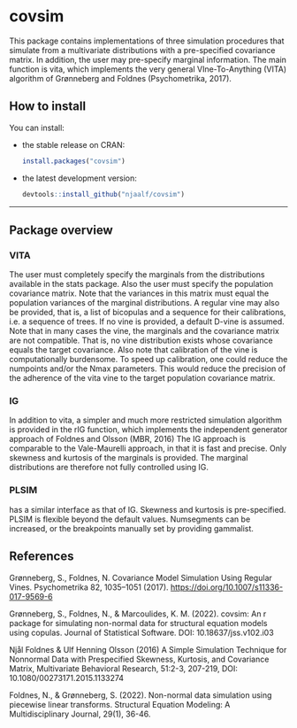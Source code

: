 covsim
==========

This package contains  implementations of three simulation procedures
that simulate from a multivariate distributions with a pre-specified
covariance matrix. In addition, the user may pre-specify marginal information. The main function is vita, which implements the very general VIne-To-Anything (VITA) algorithm of Grønneberg and Foldnes (Psychometrika, 2017).


How to install
--------------


You can install:

-   the stable release on CRAN:

    ``` r
    install.packages("covsim")
    ```

-   the latest development version:

    ``` r
    devtools::install_github("njaalf/covsim")
    ```

------------------------------------------------------------------------

Package overview
----------------



### VITA

The user must completely specify the marginals from the distributions available in the stats package. Also the user must specify the population covariance matrix. Note that the variances in this matrix must equal the population variances of the marginal distributions. 
A regular vine may also be provided, that is, a list of bicopulas and a sequence for their calibrations, i.e. a sequence of trees. If no vine
is provided, a default D-vine is assumed. Note that in many cases the vine, the marginals and the covariance matrix are not compatible. That is, no vine distribution exists whose covariance equals the target covariance. Also note that calibration of the vine is computationally burdensome. To speed up calibration, one could reduce the numpoints and/or the Nmax parameters. This would reduce the precision of the adherence of the vita vine to the target population covariance matrix.

### IG

In addition to vita, a simpler and much more restricted simulation algorithm is provided in the rIG function, which implements the independent generator approach of Foldnes and Olsson (MBR, 2016)
The IG approach is comparable to the Vale-Maurelli approach, in that
it is fast and precise. Only skewness and kurtosis of the marginals is provided. The marginal distributions are therefore not fully controlled using IG. 

### PLSIM 

has a similar interface as that of IG. Skewness and kurtosis is pre-specified. PLSIM is flexible beyond the default values. Numsegments can be increased, or the breakpoints manually set by providing gammalist.  


References
----------
Grønneberg, S., Foldnes, N. Covariance Model Simulation Using Regular Vines. Psychometrika 82, 1035–1051 (2017). https://doi.org/10.1007/s11336-017-9569-6
 
Grønneberg, S., Foldnes, N., & Marcoulides, K. M. (2022). covsim: An r package for simulating non-normal data for structural equation models using copulas. Journal of Statistical Software. DOI: 10.18637/jss.v102.i03

Njål Foldnes & Ulf Henning Olsson (2016) A Simple Simulation Technique for Nonnormal Data with Prespecified Skewness, Kurtosis, and Covariance Matrix, Multivariate Behavioral Research, 51:2-3, 207-219, DOI: 10.1080/00273171.2015.1133274

Foldnes, N., & Grønneberg, S. (2022). Non-normal data simulation using piecewise linear transforms. Structural Equation Modeling: A Multidisciplinary Journal, 29(1), 36-46.

